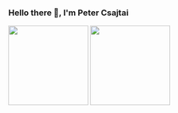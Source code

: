 ### Hello there 👋, I'm Peter Csajtai

<div>
  <img height="160px" src="https://github-readme-stats.vercel.app/api?username=z4kn4fein&show_icons=true&hide_border=true&count_private=true&custom_title=Stats&theme=dracula&line_height=24">
  <img height="160px" src="https://github-readme-stats.vercel.app/api/top-langs/?username=z4kn4fein&theme=dracula&hide_border=true&layout=compact&langs_count=8">
</div>
